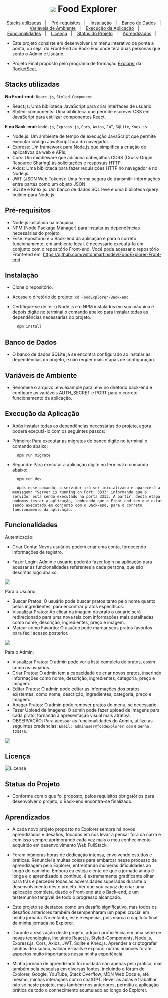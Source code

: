 <h1 align="center"> <img src="https://raw.githubusercontent.com/wiltonmartinsdev/FoodExplorer-Front-end/1b71719f4470b524b48d83db6a86c084c658f796/src/assets/polygon.svg"/> Food Explorer </h1>

<p align="center">
  <a href="#usedStacks">Stacks utilizadas</a>&nbsp;&nbsp;&nbsp;|&nbsp;&nbsp;&nbsp;
  <a href="#prerequisite">Pré-requisitos</a>&nbsp;&nbsp;&nbsp;|&nbsp;&nbsp;&nbsp;
  <a href="#installation">Instalação</a>&nbsp;&nbsp;&nbsp;|&nbsp;&nbsp;&nbsp;
  <a href="#database">Banco de Dados</a>&nbsp;&nbsp;&nbsp;|&nbsp;&nbsp;&nbsp;
  <a href="#environmentVariables">Variáveis de Ambiente</a>&nbsp;&nbsp;&nbsp;|&nbsp;&nbsp;&nbsp;
  <a href="#applicationExecution">Execução da Aplicação</a>&nbsp;&nbsp;&nbsp;|&nbsp;&nbsp;&nbsp;
  <a href="#functionalities">Funcionalidades</a>&nbsp;&nbsp;&nbsp;|&nbsp;&nbsp;&nbsp;
  <a href="#license">Licença</a>&nbsp;&nbsp;&nbsp;|&nbsp;&nbsp;&nbsp;
  <a href="#projectStatus">Status do Projeto</a>&nbsp;&nbsp;&nbsp;|&nbsp;&nbsp;&nbsp;
  <a href="#learnings">Aprendizados</a>&nbsp;&nbsp;&nbsp;|&nbsp;&nbsp;&nbsp;
</p>

- Este projeto consiste em desenvolver um menu interativo de ponta a ponta, ou seja, do Front-End ao Back-End onde terá duas personas que serão o Admin e Usuário.

- Projeto Final proposto pelo programa de formação [Explorer](https://www.rocketseat.com.br/explorer) da [RocketSeat](https://www.rocketseat.com.br/).


<h2 id="usedStacks"> Stacks utilizadas </h2>

**No Front-end:** `React.js`, `Styled-Component`.
- React.js: Uma biblioteca JavaScript para criar interfaces de usuário.
- Styled-components: Uma biblioteca que permite escrever CSS em JavaScript para estilizar componentes React.
  
**E no Back-end:** `Node.js`, `Express.js`, `Cors`, `Axios`, `JWT`, `SQLite`, `Knex.js`.
- Node.js: Um ambiente de tempo de execução JavaScript que permite executar código JavaScript fora do navegador.
- Express: Um framework para Node.js que simplifica a criação de aplicativos da web e APIs.
- Cors: Um middleware que adiciona cabeçalhos CORS (Cross-Origin Resource Sharing) às solicitações e respostas HTTP.
- Axios: Uma biblioteca para fazer requisições HTTP no navegador e no Node.js.
- JWT (JSON Web Tokens): Uma forma segura de transmitir informações entre partes como um objeto JSON.
- SQLite e Knex.js: Um banco de dados SQL leve e uma biblioteca query builder para Node.js.


<h2 id="prerequisite"> Pré-requisitos </h2>

- Node.js instalado na máquina.
- NPM (Node Package Manager) para instalar as dependências necessárias do projeto.
- Esse repositório é o Back-end da aplicação e para o correto funcionamento, em ambiente local, é necessário executá-lo em conjunto com o repositório Front-end. Você pode acessar o repositório Front-end em: https://github.com/wiltonmartinsdev/FoodExplorer-Front-end


<h2 id="installation"> Instalação </h2>

- Clone o repositório.
- Acesse o diretório do projeto: `cd FoodExplorer-Back-end`.
- Certifique-se de ter o Node.js e o NPM instalados em sua máquina e depois digite no terminal o comando abaixo para instalar todas as dependências necessárias do projeto.

        npm install


<h2 id="database"> Banco de Dados </h2>

- O banco de dados SQLite já se encontra configurado ao instalar as dependências do projeto, e não requer mais etapas de configuração.


<h2 id="environmentVariables"> Variáveis de Ambiente </h2>

- Renomeie o arquivo .env.example para .env no diretório back-end e configure as variáveis AUTH_SECRET e PORT para o correto funcionamento da aplicação.


<h2 id="applicationExecution"> Execução da Aplicação </h2>

- Após instalar todas as dependências necessárias do projeto, agora poderá executá-lo com os seguintes passos:

- Primeiro: Para executar as migrates do banco digite no terminal o comando abaixo:

        npm run migrate

- Segundo: Para executar a aplicação digite no terminal o comando abaixo:

        npm run dev
        
        Após esse comando, o servidor irá ser inicializado e aparecerá a mensagem: "Server is running on Port: 3333" informando que o servidor esta sendo executado na porta 3333. A partir, desta etapa podemos testar a aplicação, lembrando que o Front-end tem que estar sendo executado em conjunto com o Back-end, para o correto funcionamento da aplicação.


<h2 id="functionalities"> Funcionalidades </h2>

Autenticação:

- Criar Conta: Novos usuários podem criar uma conta, fornecendo informações de registro.

- Fazer Login: Admin e usuário poderão fazer login na aplicação para acessar as funcionalidades referentes a cada persona, que são descritas logo abaixo.

<img src="https://github.com/wiltonmartinsdev/FoodExplorer-Front-end/blob/main/src/assets/authenticationRoutes.gif?raw=true" />

Para o Usuário:

- Buscar Pratos: O usuário pode buscar pratos tanto pelo nome quanto pelos ingredientes, para encontrar pratos específicos.
- Visualizar Pratos: Ao clicar na imagem do prato o usuário será redirecionado para uma nova tela com informações mais detalhadas como nome, descrição, ingredientes, preço e imagem.
- Marcar como Favorito: O usuário pode marcar seus pratos favoritos para fácil acesso posterior.

<img src="https://github.com/wiltonmartinsdev/FoodExplorer-Front-end/blob/main/src/assets/userRoutes.gif?raw=true" />

Para o Admin:

- Visualizar Pratos: O admin pode ver a lista completa de pratos, assim como os usuários.
- Criar Pratos: O admin tem a capacidade de criar novos pratos, inserindo informações como nome, descrição, ingredientes, categoria, preço e imagem.
- Editar Pratos: O admin pode editar as informações dos pratos existentes, como nome, descrição, ingredientes, categoria, preço e imagem.
- Apagar Pratos: O admin pode remover pratos do menu, se necessário.
- Fazer Upload de Imagens: O admin pode fazer upload de imagens para cada prato, tornando a apresentação visual mais atrativa.
- OBSERVAÇÃO: Para acessar as funcionalidades do Admin, utilize as seguintes credencias: `Email: adminuser@foodexplorer.com` e `Senha: 123456`.

<img src="https://github.com/wiltonmartinsdev/FoodExplorer-Front-end/blob/main/src/assets/adminRoutes.gif?raw=true" />


<h2 id="license"> Licença </h2>
<p>
  <img alt="License" src="https://img.shields.io/github/license/wiltonmartinsdev/FoodExplorer-Back-end">
</p>


<h2 id="projectStatus"> Status do Projeto </h2>

- Conforme com o que foi proposto, pelos requisitos obrigatórios para desenvolver o projeto, o Back-end encontra-se finalizado.


<h2 id="learnings"> Aprendizados </h2>

- A cada novo projeto proposto no Explorer sempre há novos aprendizados e desafios, focados em nos levar a pensar fora da caixa e com isso sempre aprimorando cada vez mais o meu conhecimento adquirido em desenvolvimento Web FullStack.

- Foram inúmeras horas de dedicação intensa, envolvendo estudos e práticas. Renunciei a muitas coisas para embarcar nesse processo de aprendizagem pelo Explorer, enfrentando inúmeras dificuldades ao longo do caminho. Embora eu esteja ciente de que a jornada ainda é longa e o aprendizado é contínuo, é extremamente gratificante olhar para trás e perceber todas as adversidades superadas durante o desenvolvimento deste projeto. Ver que sou capaz de criar uma aplicação completa, desde o Front-end até o Back-end, é um testemunho tangível de todo o progresso alcançado.

- Este projeto se destacou como um desafio significativo, mas todos os desafios anteriores também desempenharam um papel crucial em minha jornada. No entanto, este é especial, pois marca o capítulo final da minha jornada no Explorer.

- Durante a realização deste projeto, adquiri proficiência em uma série de novas tecnologias, incluindo React.js, Styled-Components, Node.js, Express.js, Cors, Axios, JWT, Sqlite e Knex.js. Aprender a criptografar senhas de usuário, validar e-mails e explorar outras nuances foram aspectos muito importantes nessa minha experiência.

- Minha jornada de aprendizado foi moldada não apenas pela prática, mas também pela pesquisa em diversas fontes, incluindo o fórum do Explorer, Google, YouTube, Stack Overflow, MDN Web Docs e, até mesmo, minhas interações com o chatGPT. Rever as aulas e trabalhar não só neste projeto, mas também nos anteriores, permitiu a aplicação prática de todo o conhecimento acumulado ao longo do Explorer.

